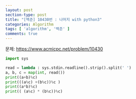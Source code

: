 ```yaml
---
layout: post
section-type: post
title: "[백준] 10430번 : 나머지 with python3"
categories: Algorithm
tags: [ 'algorithm', '백준' ]
comments: true
---
```


문제:
https://www.acmicpc.net/problem/10430


``` python
import sys

read = lambda : sys.stdin.readline().strip().split(' ')
a, b, c = map(int, read())
print((a+b)%c)
print(((a%c) +(b%c))%c )
print((a*b)%c)
print(( (a%c) * (b%c))%c)

```
